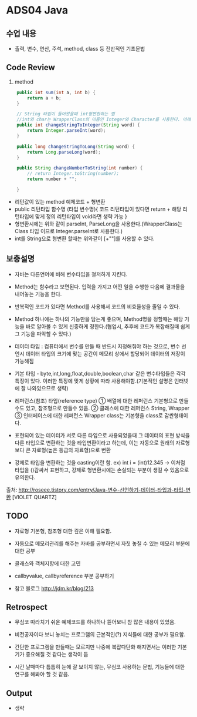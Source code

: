 # ADS04 Java 

## 수업 내용
- 출력, 변수, 연산, 주석, method, class 등 전반적인 기초문법

## Code Review

1. method
```Java
	public int sum(int a, int b) {
		return a + b;
	}

    // String 타입이 들어왔을때 int형변환하는 법
    //int와 char는 WrapperClass의 이름인 Integer와 Character를 사용한다. 아래 예시가 있음.
	public int changeStringToInteger(String word) {
		return Integer.parseInt(word);
	}

	public long changeStringToLong(String word) {
		return Long.parseLong(word);
	}

	public String changeNumberToString(int number) {
		// return Integer.toString(number);
		return number + "";

	}
```
- 리턴값이 있는 method 예제코드 + 형변환
- public 리턴타입 함수명 (타입 변수명){
    코드
    리턴타입이 있다면 return + 해당 리턴타입에 맞게 정의
    리턴타입이 void라면 생략 가능
}
- 형변환시에는 위와 같이 parseInt, ParseLong을 사용한다.(WrapperClass는 Class 타입 이므로 Integer.parseInt로 사용한다.)
- int를 String으로 형변환 할때는 위와같이 [+""]를 사용할 수 있다.

## 보충설명
- 자바는 다른언어에 비해 변수타입을 철저하게 지킨다. 

- Method는 함수라고 보면된다. 입력을 가지고 어떤 일을 수행한 다음에 결과물을 내어놓는 기능을 한다. 

- 반복적인 코드가 있다면 Method를 사용해서 코드의 비효율성을 줄일 수 있다.

- Method 하나에는 하나의 기능만을 담는게 좋으며, Method명을 정할때는 해당 기능을 바로 알아볼 수 있게 신중하게 정한다.(협업시, 추후에 코드가 복잡해질때 
쉽게 그 기능을 파악할 수 있다.)

- 데이터 타입 : 컴퓨터에서 변수를 만들 때 반드시 지정해줘야 하는 것으로, 변수 선언시 데이터 타입의 크기에 맞는 공간이 메모리 상에서 할당되어 데이터의 
저장이 가능해짐

- 기본 타입 - byte,int,long,float,double,boolean,char 같은 변수타입들은 각각 특징이 있다. 이러한 특징에 맞게 상황에 따라 사용해야함.(기본적인 설명은 인터넷에 잘 나와있으므로 생략)

- 레퍼런스(참조) 타입(reference type)
① 배열에 대한 레퍼런스
 기본형으로 만들수도 있고, 참조형으로 만들수 있음.
② 클래스에 대한 레퍼런스
  String, Wrapper
③ 인터페이스에 대한 레퍼런스
  Wrapper class는 기본형을 class로 감싼형태이다.

- 표현되어 있는 데이터가 서로 다른 타입으로 사용되었을때 그 데이터의 표현 방식을 다른 타입으로 변환하는 것을 타입변환이라고 하는데, 이는 자동으로 원래의 자료형보다 큰 자료형(높은 등급의 자료형)으로 변환

- 강제로 타입을 변환하는 것을 casting이란 함. ex) int i = (int)12.345 -> 이처럼 타입을 ()감싸서 표현하고, 강제로 형변환시에는 손실되는 부분이 생길 수 있음으로 유의한다.

출처: http://roseee.tistory.com/entry/Java-변수-선언하기-데이터-타입과-타입-변환 [VIOLET QUARTZ]

## TODO

- 자료형 기본형, 참조형 대한 깊은 이해 필요함.

- 자동으로 메모리관리를 해주는 자바를 공부하면서 자칫 놓칠 수 있는 메모리 부분에 대한 공부

- 클래스와 객체지향에 대한 고민

- callbyvalue, callbyreference 부분 공부하기

- 참고 블로그 http://jdm.kr/blog/213



## Retrospect

- 무심코 따라치기 쉬운 예제코드를 하나하나 뜯어보니 참 많은 내용이 있었음.

- 비전공자이다 보니 놓치는 프로그램의 근본적인(?) 지식들에 대한 공부가 필요함.

- 간단한 프로그램을 만들때는 모르지만 나중에 복잡다단화 해지면서는 이러한 기본기가 중요해질 것 같다는 생각이 듬

- 시간 날때마다 틈틈히 눈에 잘 보이지 않는, 무심코 사용하는 문법, 기능들에 대한 연구를 해봐야 할 것 같음.

## Output
- 생략
